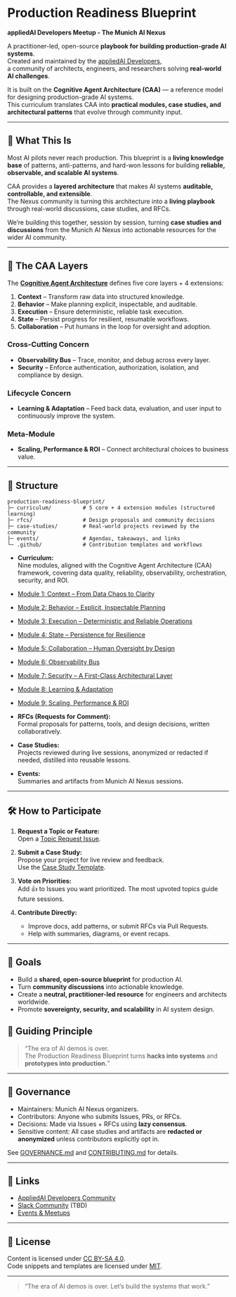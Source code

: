 # Production Readiness Blueprint

**appliedAI Developers Meetup - The Munich AI Nexus**

A practitioner-led, open-source **playbook for building production-grade AI systems**.  
Created and maintained by the [appliedAI Developers](https://github.com/munich-ai-nexus),  
a community of architects, engineers, and researchers solving **real-world AI challenges**.

It is built on the **Cognitive Agent Architecture (CAA)** — a reference model for designing production-grade AI systems.  
This curriculum translates CAA into **practical modules, case studies, and architectural patterns** that evolve through community input.

---

## 📖 What This Is
Most AI pilots never reach production. This blueprint is a **living knowledge base** of patterns, anti-patterns, and hard-won lessons for building **reliable, observable, and scalable AI systems**.

CAA provides a **layered architecture** that makes AI systems **auditable, controllable, and extensible**.  
The Nexus community is turning this architecture into a **living playbook** through real-world discussions, case studies, and RFCs.

We’re building this together, session by session, turning **case studies and discussions** from the Munich AI Nexus into actionable resources for the wider AI community.

---

## 🔹 The CAA Layers
The **[Cognitive Agent Architecture](github.com/artiquare/cognitive-agentic-architecture)** defines five core layers + 4 extensions:

1. **Context** – Transform raw data into structured knowledge.  
2. **Behavior** – Make planning explicit, inspectable, and auditable.  
3. **Execution** – Ensure deterministic, reliable task execution.  
4. **State** – Persist progress for resilient, resumable workflows.  
5. **Collaboration** – Put humans in the loop for oversight and adoption.    

### Cross-Cutting Concern
- **Observability Bus** – Trace, monitor, and debug across every layer.
- **Security** – Enforce authentication, authorization, isolation, and compliance by design.

### Lifecycle Concern
- **Learning & Adaptation** – Feed back data, evaluation, and user input to continuously improve the system.  

### Meta-Module
- **Scaling, Performance & ROI** – Connect architectural choices to business value.

---

## 🧩 Structure

    production-readiness-blueprint/
    ├─ curriculum/          # 5 core + 4 extension modules (structured learning)
    ├─ rfcs/                # Design proposals and community decisions
    ├─ case-studies/        # Real-world projects reviewed by the community
    ├─ events/              # Agendas, takeaways, and links
    └─ .github/             # Contribution templates and workflows


- **Curriculum:**  
  Nine modules, aligned with the Cognitive Agent Architecture (CAA) framework, covering data quality, reliability, observability, orchestration, security, and ROI.

- [Module 1: Context – From Data Chaos to Clarity](./curriculum/module-01-context/context_overview.md)  
- [Module 2: Behavior – Explicit, Inspectable Planning](./curriculum/module-02-behavior/behavior_overview.md)  
- [Module 3: Execution – Deterministic and Reliable Operations](./curriculum/module-03-execution/execution_overview.md)  
- [Module 4: State – Persistence for Resilience](./curriculum/module-04-state/state_overview.md)  
- [Module 5: Collaboration – Human Oversight by Design](./curriculum/module-05-collaboration/collaboration_overview.md)  
- [Module 6: Observability Bus](./curriculum/module-06-observability/observability_overview.md)  
- [Module 7: Security – A First-Class Architectural Layer](./curriculum/module-07-security/security_overview.md)  
- [Module 8: Learning & Adaptation](./curriculum/module-08-learning/learning_overview.md)  
- [Module 9: Scaling, Performance & ROI](./curriculum/module-09-scale/scale_overview.md)  


- **RFCs (Requests for Comment):**  
  Formal proposals for patterns, tools, and design decisions, written collaboratively.

- **Case Studies:**  
  Projects reviewed during live sessions, anonymized or redacted if needed, distilled into reusable lessons.

- **Events:**  
  Summaries and artifacts from Munich AI Nexus sessions.

---

## 🛠️ How to Participate

1. **Request a Topic or Feature:**  
   Open a [Topic Request Issue](../../issues/new?template=topic_request.yml).

2. **Submit a Case Study:**  
   Propose your project for live review and feedback.  
   Use the [Case Study Template](../../issues/new?template=case_study.yml).

3. **Vote on Priorities:**  
   Add 👍 to Issues you want prioritized. The most upvoted topics guide future sessions.

4. **Contribute Directly:**  
   - Improve docs, add patterns, or submit RFCs via Pull Requests.  
   - Help with summaries, diagrams, or event recaps.

---

## 🎯 Goals
- Build a **shared, open-source blueprint** for production AI.  
- Turn **community discussions** into actionable knowledge.  
- Create a **neutral, practitioner-led resource** for engineers and architects worldwide.  
- Promote **sovereignty, security, and scalability** in AI system design.


## 🔹 Guiding Principle
> “The era of AI demos is over.  
> The Production Readiness Blueprint turns **hacks into systems** and **prototypes into production.**”  

---

## 📜 Governance
- Maintainers: Munich AI Nexus organizers.  
- Contributors: Anyone who submits Issues, PRs, or RFCs.  
- Decisions: Made via Issues + RFCs using **lazy consensus**.  
- Sensitive content: All case studies and artifacts are **redacted or anonymized** unless contributors explicitly opt in.

See [GOVERNANCE.md](./GOVERNANCE.md) and [CONTRIBUTING.md](./CONTRIBUTING.md) for details.

---

## 🔗 Links
- [AppliedAI Developers Community](https://www.appliedai-institute.de/en/community) 
- [Slack Community](#)  (TBD)
- [Events & Meetups](https://luma.com/user/appliedaidevs)  

---

## 📜 License
Content is licensed under [CC BY-SA 4.0](https://creativecommons.org/licenses/by-sa/4.0/).  
Code snippets and templates are licensed under [MIT](./LICENSE).

---

> “The era of AI demos is over. Let’s build the systems that work.”

